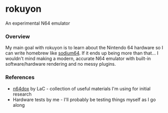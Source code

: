 # rokuyon
An experimental N64 emulator

### Overview
My main goal with rokuyon is to learn about the Nintendo 64 hardware so I can write homebrew like [sodium64](https://github.com/Hydr8gon/sodium64). If it ends up being more than that... I wouldn't mind making a modern, accurate N64 emulator with built-in software/hardware rendering and no messy plugins.

### References
* [n64dox](https://github.com/mikeryan/n64dev/tree/master/docs) by LaC - collection of useful materials I'm using for initial research
* Hardware tests by me - I'll probably be testing things myself as I go along
